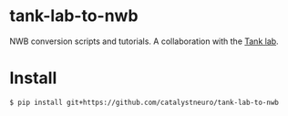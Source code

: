 # tank-lab-to-nwb

NWB conversion scripts and tutorials. A collaboration with the [Tank lab](https://pni.princeton.edu/faculty/david-tank).

# Install
```
$ pip install git+https://github.com/catalystneuro/tank-lab-to-nwb
```
